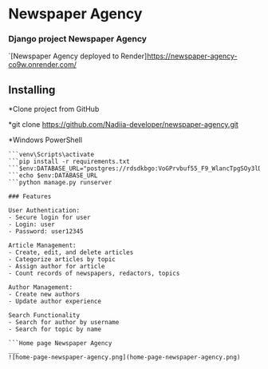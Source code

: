 # Newspaper Agency

### Django project Newspaper Agency
`[Newspaper Agency deployed to Render]https://newspaper-agency-co9w.onrender.com/

## Installing

*Clone project from GitHub

*git clone https://github.com/Nadiia-developer/newspaper-agency.git

*Windows PowerShell
```python3 -m venv venv
```venv\Scripts\activate
```pip install -r requirements.txt
```$env:DATABASE_URL="postgres://rdsdkbgo:VoGPrvbuf55_F9_WlancTpgSOy3lDqUe@cornelius.db.elephantsql.com/rdsdkbgo"
```echo $env:DATABASE_URL
```python manage.py runserver

### Features

User Authentication:
- Secure login for user
- Login: user
- Password: user12345

Article Management:
- Create, edit, and delete articles
- Categorize articles by topic
- Assign author for article
- Count records of newspapers, redactors, topics

Author Management:
- Create new authors
- Update author experience

Search Functionality
- Search for author by username
- Search for topic by name

```Home page Newspaper Agency
___
![home-page-newspaper-agency.png](home-page-newspaper-agency.png)

